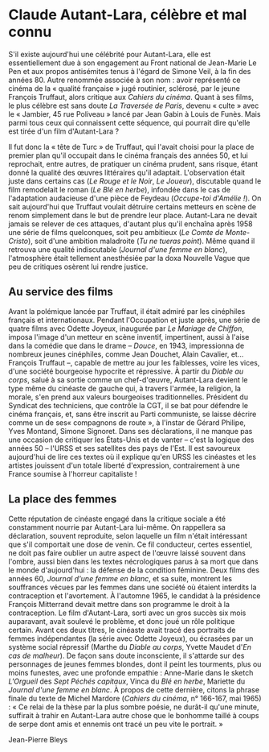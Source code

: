 # Claude Autant-Lara, célèbre et mal connu

S'il existe aujourd'hui une célébrité pour Autant-Lara, elle est essentiellement due à son engagement au Front national de Jean-Marie Le Pen et aux propos antisémites tenus à l'égard de Simone Veil, à la fin des années 80. Autre renommée associée à son nom : avoir représenté ce cinéma de la « qualité française » jugé routinier, sclérosé, par le jeune François Truffaut, alors critique aux _Cahiers du cinéma_. Quant à ses films, le plus célèbre est sans doute _La Traversée de Paris_, devenu « culte » avec le « Jambier, 45 rue Poliveau » lancé par Jean Gabin à Louis de Funès. Mais parmi tous ceux qui connaissent cette séquence, qui pourrait dire qu'elle est tirée d'un film d'Autant-Lara ?

Il fut donc la « tête de Turc » de Truffaut, qui l'avait choisi pour la place de premier plan qu'il occupait dans le cinéma français des années 50, et lui reprochait, entre autres, de pratiquer un cinéma prudent, sans risque, étant donné la qualité des œuvres littéraires qu'il adaptait. L'observation était juste dans certains cas (_Le Rouge et le Noir_, _Le Joueur_), discutable quand le film remodelait le roman (_Le Blé en herbe_), infondée dans le cas de l'adaptation audacieuse d'une pièce de Feydeau (_Occupe-toi d'Amélie !_). On sait aujourd'hui que Truffaut voulait détruire certains metteurs en scène de renom simplement dans le but de prendre leur place. Autant-Lara ne devait jamais se relever de ces attaques, d'autant plus qu'il enchaîna après 1958 une série de films quelconques, soit peu ambitieux (_Le Comte de Monte-Cristo_), soit d'une ambition maladroite (_Tu ne tueras point_). Même quand il retrouva une qualité indiscutable (_Journal d'une femme en blanc_), l'atmosphère était tellement anesthésiée par la doxa Nouvelle Vague que peu de critiques osèrent lui rendre justice.

## Au service des films

Avant la polémique lancée par Truffaut, il était admiré par les cinéphiles français et internationaux. Pendant l'Occupation et juste après, une série de quatre films avec Odette Joyeux, inaugurée par _Le Mariage de Chiffon_, imposa l'image d'un metteur en scène inventif, impertinent, aussi à l'aise dans la comédie que dans le drame – _Douce_, en 1943, impressionna de nombreux jeunes cinéphiles, comme Jean Douchet, Alain Cavalier, et... François Truffaut –, capable de mettre au jour les faiblesses, voire les vices, d'une société bourgeoise hypocrite et répressive. À partir du _Diable au corps_, salué à sa sortie comme un chef-d'œuvre, Autant-Lara devient le type même du cinéaste de gauche qui, à travers l'armée, la religion, la morale, s'en prend aux valeurs bourgeoises traditionnelles. Président du Syndicat des techniciens, que contrôle la CGT, il se bat pour défendre le cinéma français, et, sans être inscrit au Parti communiste, se laisse décrire comme un de ses« compagnons de route », à l'instar de Gérard Philipe, Yves Montand, Simone Signoret. Dans ses déclarations, il ne manque pas une occasion de critiquer les États-Unis et de vanter – c'est la logique des années 50 – l'URSS et ses satellites des pays de l'Est. Il est savoureux aujourd'hui de lire ces textes où il explique qu'en URSS les cinéastes et les artistes jouissent d'un totale liberté d'expression, contrairement à une France soumise à l'horreur capitaliste !

## La place des femmes

Cette réputation de cinéaste engagé dans la critique sociale a été constamment nourrie par Autant-Lara lui-même. On rappellera sa déclaration, souvent reproduite, selon laquelle un film n'était intéressant que s'il comportait une dose de venin. Ce fil conducteur, certes essentiel, ne doit pas faire oublier un autre aspect de l'œuvre laissé souvent dans l'ombre, aussi bien dans les textes nécrologiques parus à sa mort que dans le monde d'aujourd'hui : la défense de la condition féminine. Deux films des années 60, _Journal d'une femme en blanc_, et sa suite, montrent les souffrances vécues par les femmes dans une société où étaient interdits la contraception et l'avortement. À l'automne 1965, le candidat à la présidence François Mitterrand devait mettre dans son programme le droit à la contraception. Le film d'Autant-Lara, sorti avec un gros succès six mois auparavant, avait soulevé le problème, et donc joué un rôle politique certain. Avant ces deux titres, le cinéaste avait tracé des portraits de femmes indépendantes (la série avec Odette Joyeux), ou écrasées par un système social répressif (Marthe du _Diable au corps_, Yvette Maudet d'_En cas de malheur_). De façon sans doute inconsciente, il s'attarde sur des personnages de jeunes femmes blondes, dont il peint les tourments, plus ou moins funestes, avec une profonde empathie : Anne-Marie dans le sketch _L'Orgueil_ des _Sept Péchés capitaux_, Vinca du _Blé en herbe_, Mariette du _Journal d'une femme en blanc_. À propos de cette dernière, citons la phrase finale du texte de Michel Mardore (_Cahiers du cinéma_, n° 166-167, mai 1965) : « Ce relai de la thèse par la plus sombre poésie, ne durât-il qu'une minute, suffirait à trahir en Autant-Lara autre chose que le bonhomme taillé à coups de serpe dont amis et ennemis ont tracé un peu vite le portrait. »

<div class="author">Jean-Pierre Bleys</div>
